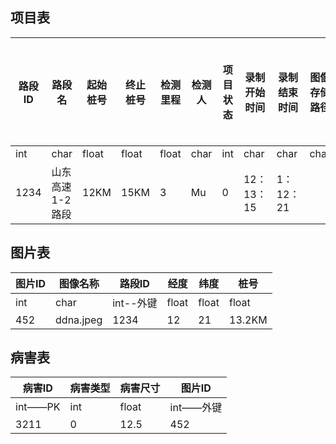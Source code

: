 ## 项目表
| 路段ID | 路段名          | 起始桩号 | 终止桩号 | 检测里程 | 检测人 | 项目状态 | 录制开始时间 | 录制结束时间 | 图像存储路径 | txt文件存储路径 | 报告存储路径 | 
| ------ | --------------- | -------- | -------- | -------- | ------ | -------- | ------------ | ------------ | ------------ | --------------- | ------------ |
| int    | char            | float    | float    | float    | char   | int      | char         | char         | char         |                 |              |
| 1234   | 山东高速1-2路段 | 12KM     | 15KM     | 3        | Mu     | 0        | 12：13：15   | 1：12：21    |              |                 |              |

## 图片表
| 图片ID | 图像名称  | 路段ID    | 经度  | 纬度  | 桩号   |
| ------ | --------- | --------- | ----- | ----- | ------ |
| int    | char      | int--外键 | float | float | float  |
| 452    | ddna.jpeg | 1234      | 12    | 21    | 13.2KM |

## 病害表
| 病害ID  | 病害类型 | 病害尺寸 | 图片ID        |
| ------- | -------- | -------- | ---------  |
| int——PK | int      | float    | int——外键     |
| 3211    | 0        | 12.5     | 452          |
